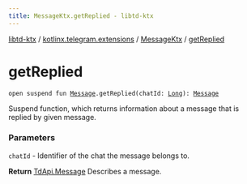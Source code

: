 ```yaml
---
title: MessageKtx.getReplied - libtd-ktx
---
```


[libtd-ktx](../../index.html) / [kotlinx.telegram.extensions](../index.html) / [MessageKtx](index.html) / [getReplied](./get-replied.html)

# getReplied

`open suspend fun `[`Message`](https://tdlibx.github.io/td/docs/org/drinkless/td/libcore/telegram/TdApi/Message.html)`.getReplied(chatId: `[`Long`](https://kotlinlang.org/api/latest/jvm/stdlib/kotlin/-long/index.html)`): `[`Message`](https://tdlibx.github.io/td/docs/org/drinkless/td/libcore/telegram/TdApi/Message.html)

Suspend function, which returns information about a message that is replied by given message.

### Parameters

`chatId` - Identifier of the chat the message belongs to.

**Return**
[TdApi.Message](https://tdlibx.github.io/td/docs/org/drinkless/td/libcore/telegram/TdApi/Message.html) Describes a message.

